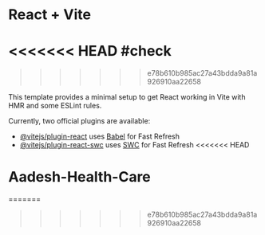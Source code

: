 # React + Vite
<<<<<<< HEAD
#check
=======
>>>>>>> e78b610b985ac27a43bdda9a81a926910aa22658

This template provides a minimal setup to get React working in Vite with HMR and some ESLint rules.

Currently, two official plugins are available:

- [@vitejs/plugin-react](https://github.com/vitejs/vite-plugin-react/blob/main/packages/plugin-react/README.md) uses [Babel](https://babeljs.io/) for Fast Refresh
- [@vitejs/plugin-react-swc](https://github.com/vitejs/vite-plugin-react-swc) uses [SWC](https://swc.rs/) for Fast Refresh
<<<<<<< HEAD
# Aadesh-Health-Care
=======
>>>>>>> e78b610b985ac27a43bdda9a81a926910aa22658
